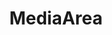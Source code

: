 ---
codehost: https://github.com/https://github.com/MediaArea
facebook: https://facebook.com/MediaAreaNet
googleplus: https://plus.google.com/u/0/+MediaAreaNetOfficial
linkedin: https://linkedin.com/company/mediaarea-net
logohandle: mediaareanet
sort: mediaarea
title: MediaArea
twitter: https://x.com/MediaArea_net
website: https://mediaarea.net/
---